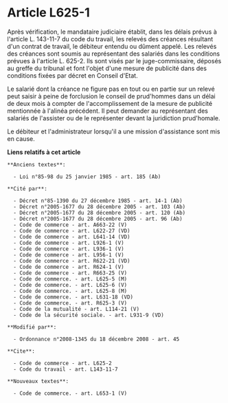 # Article L625-1

Après vérification, le mandataire judiciaire établit, dans les délais prévus à l'article L. 143-11-7 du code du travail, les
relevés des créances résultant d'un contrat de travail, le débiteur entendu ou dûment appelé. Les relevés des créances sont
soumis au représentant des salariés dans les conditions prévues à l'article L. 625-2. Ils sont visés par le juge-commissaire,
déposés au greffe du tribunal et font l'objet d'une mesure de publicité dans des conditions fixées par décret en Conseil
d'Etat. 

Le salarié dont la créance ne figure pas en tout ou en partie sur un relevé peut saisir à peine de forclusion le conseil de
prud'hommes dans un délai de deux mois à compter de l'accomplissement de la mesure de publicité mentionnée à l'alinéa
précédent. Il peut demander au représentant des salariés de l'assister ou de le représenter devant la juridiction
prud'homale. 

Le débiteur et l'administrateur lorsqu'il a une mission d'assistance sont mis en cause.

**Liens relatifs à cet article**

	**Anciens textes**:

	  - Loi n°85-98 du 25 janvier 1985 - art. 185 (Ab)

	**Cité par**:

	  - Décret n°85-1390 du 27 décembre 1985 - art. 14-1 (Ab)
	  - Décret n°2005-1677 du 28 décembre 2005 - art. 103 (Ab)
	  - Décret n°2005-1677 du 28 décembre 2005 - art. 120 (Ab)
	  - Décret n°2005-1677 du 28 décembre 2005 - art. 96 (Ab)
	  - Code de commerce - art. A663-22 (V)
	  - Code de commerce - art. L622-27 (VD)
	  - Code de commerce - art. L641-14 (VD)
	  - Code de commerce - art. L926-1 (V)
	  - Code de commerce - art. L936-1 (V)
	  - Code de commerce - art. L956-1 (V)
	  - Code de commerce - art. R622-21 (VD)
	  - Code de commerce - art. R624-1 (V)
	  - Code de commerce - art. R663-25 (V)
	  - Code de commerce. - art. L625-5 (M)
	  - Code de commerce. - art. L625-6 (V)
	  - Code de commerce. - art. L625-8 (M)
	  - Code de commerce. - art. L631-18 (VD)
	  - Code de commerce. - art. R625-3 (V)
	  - Code de la mutualité - art. L114-21 (V)
	  - Code de la sécurité sociale. - art. L931-9 (VD)

	**Modifié par**:

	  - Ordonnance n°2008-1345 du 18 décembre 2008 - art. 45

	**Cite**:

	  - Code de commerce - art. L625-2
	  - Code du travail - art. L143-11-7

	**Nouveaux textes**:

	  - Code de commerce. - art. L653-1 (V)
